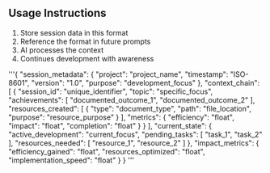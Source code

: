 ## Usage Instructions

1. Store session data in this format
2. Reference the format in future prompts
3. AI processes the context
4. Continues development with awareness

'''{
    "session_metadata": {
        "project": "project_name",
        "timestamp": "ISO-8601",
        "version": "1.0",
        "purpose": "development_focus"
    },
    "context_chain": [
        {
            "session_id": "unique_identifier",
            "topic": "specific_focus",
            "achievements": [
                "documented_outcome_1",
                "documented_outcome_2"
            ],
            "resources_created": [
                {
                    "type": "document_type",
                    "path": "file_location",
                    "purpose": "resource_purpose"
                }
            ],
            "metrics": {
                "efficiency": "float",
                "impact": "float",
                "completion": "float"
            }
        }
    ],
    "current_state": {
        "active_development": "current_focus",
        "pending_tasks": [
            "task_1",
            "task_2"
        ],
        "resources_needed": [
            "resource_1",
            "resource_2"
        ]
    },
    "impact_metrics": {
        "efficiency_gained": "float",
        "resources_optimized": "float",
        "implementation_speed": "float"
    }
}
'''
